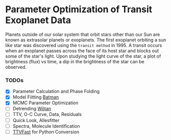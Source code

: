 # Parameter Optimization of Transit Exoplanet Data

Planets outside of our solar system that orbit stars other than our Sun are known as extrasolar planets or exoplanets. The first exoplanet orbiting a sun like star was discovered using the `transit method` in 1995. A transit occurs when an exoplanet passes across the face of its host star and blocks out some of the star's light. Upon studying the light curve of the star, a plot of brightness (flux) vs time, a dip in the brightness of the star can be observed. 

### TODOs

- [x] Parameter Calculation and Phase Folding
- [x] Model Fiitting [Batman](https://iopscience.iop.org/article/10.1086/683602/pdf)
- [x] MCMC Parameter Optimization
- [ ] Detrending [Wōtan](https://iopscience.iop.org/article/10.3847/1538-3881/ab3984)
- [ ] TTV, O-C Curve, Data, Residuals
- [ ] Quick Look, Allesfitter
- [ ] Spectra, Molecule Identification
- [ ] [TTVFast]([TTVFast](https://github.com/kdeck/TTVFast)) for Python Conversion
